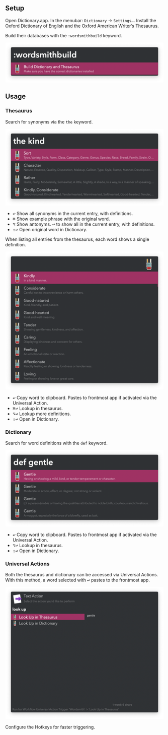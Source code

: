 ## Setup

Open Dictionary.app. In the menubar: `Dictionary` → `Settings…`. Install the Oxford Dictionary of English and the Oxford American Writer’s Thesaurus.

Build their databases with the `:wordsmithbuild` keyword.

![Buidling definitions](images/build.png)

## Usage

### Thesaurus

Search for synonyms via the `the` keyword.

![Searching thesaurus](images/thesaurus.png)

* <kbd>↩</kbd> Show all synonyms in the current entry, with definitions.
* <kbd>⌘</kbd> Show example phrase with the original word.
* <kbd>⌥</kbd> Show antonyms. <kbd>↩</kbd> to show all in the current entry, with definitions.
* <kbd>⇧</kbd><kbd>↩</kbd> Open original word in Dictionary.

When listing all entries from the thesaurus, each word shows a single definition.

![Seeing thesaurus definitions](images/thesaurusdefs.png)

* <kbd>↩</kbd> Copy word to clipboard. Pastes to frontmost app if activated via the Universal Action.
* <kbd>⌘</kbd><kbd>↩</kbd> Lookup in thesaurus.
* <kbd>⌥</kbd><kbd>↩</kbd> Lookup more definitions.
* <kbd>⇧</kbd><kbd>↩</kbd> Open in Dictionary.

### Dictionary

Search for word definitions with the `def` keyword.

![Searching dictionary](images/dictionary.png)

* <kbd>↩</kbd> Copy word to clipboard. Pastes to frontmost app if activated via the Universal Action.
* <kbd>⌥</kbd><kbd>↩</kbd> Lookup in thesaurus.
* <kbd>⇧</kbd><kbd>↩</kbd> Open in Dictionary.

### Universal Actions

Both the thesaurus and dictionary can be accessed via Universal Actions. With this method, a word selected with <kbd>↩</kbd> pastes to the frontmost app.

![Universal Actions](images/ua.png)

Configure the Hotkeys for faster triggering.
